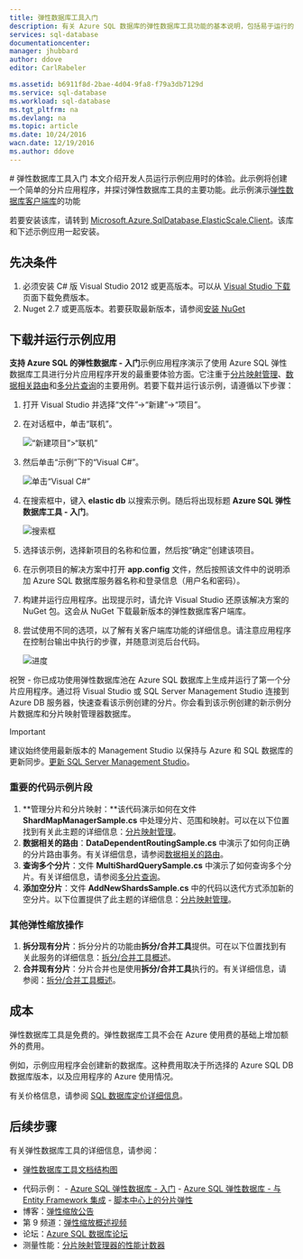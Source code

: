 ```yaml
---
title: 弹性数据库工具入门
description: 有关 Azure SQL 数据库的弹性数据库工具功能的基本说明，包括易于运行的示例应用。
services: sql-database
documentationcenter: 
manager: jhubbard
author: ddove
editor: CarlRabeler

ms.assetid: b6911f8d-2bae-4d04-9fa8-f79a3db7129d
ms.service: sql-database
ms.workload: sql-database
ms.tgt_pltfrm: na
ms.devlang: na
ms.topic: article
ms.date: 10/24/2016
wacn.date: 12/19/2016
ms.author: ddove
---
```


#<a name="Getting-started-with-elastic-database-tools"></a> 弹性数据库工具入门
本文介绍开发人员运行示例应用时的体验。此示例将创建一个简单的分片应用程序，并探讨弹性数据库工具的主要功能。此示例演示[弹性数据库客户端库](./sql-database-elastic-database-client-library.md)的功能

若要安装该库，请转到 [Microsoft.Azure.SqlDatabase.ElasticScale.Client](https://www.nuget.org/packages/Microsoft.Azure.SqlDatabase.ElasticScale.Client/)。该库和下述示例应用一起安装。

## 先决条件

1. 必须安装 C# 版 Visual Studio 2012 或更高版本。可以从 [Visual Studio 下载](http://www.visualstudio.com/downloads/download-visual-studio-vs.aspx)页面下载免费版本。
2. Nuget 2.7 或更高版本。若要获取最新版本，请参阅[安装 NuGet](http://docs.nuget.org/docs/start-here/installing-nuget)

## 下载并运行示例应用

**支持 Azure SQL 的弹性数据库 - 入门**示例应用程序演示了使用 Azure SQL 弹性数据库工具进行分片应用程序开发的最重要体验方面。它注重于[分片映射管理](./sql-database-elastic-scale-shard-map-management.md)、[数据相关路由](./sql-database-elastic-scale-data-dependent-routing.md)和[多分片查询](./sql-database-elastic-scale-multishard-querying.md)的主要用例。若要下载并运行该示例，请遵循以下步骤：

1. 打开 Visual Studio 并选择“文件”->“新建”->“项目”。
2. 在对话框中，单击“联机”。

    ![“新建项目”>“联机”][2]
3. 然后单击“示例”下的“Visual C#”。

    ![单击“Visual C#”][3]
4. 在搜索框中，键入 **elastic db** 以搜索示例。随后将出现标题 **Azure SQL 弹性数据库工具 - 入门**。

    ![搜索框][1]
5. 选择该示例，选择新项目的名称和位置，然后按“确定”创建该项目。
6. 在示例项目的解决方案中打开 **app.config** 文件，然后按照该文件中的说明添加 Azure SQL 数据库服务器名称和登录信息（用户名和密码）。
7. 构建并运行应用程序。出现提示时，请允许 Visual Studio 还原该解决方案的 NuGet 包。这会从 NuGet 下载最新版本的弹性数据库客户端库。
8. 尝试使用不同的选项，以了解有关客户端库功能的详细信息。请注意应用程序在控制台输出中执行的步骤，并随意浏览后台代码。
   
    ![进度][4]

祝贺 - 你已成功使用弹性数据库池在 Azure SQL 数据库上生成并运行了第一个分片应用程序。通过将 Visual Studio 或 SQL Server Management Studio 连接到 Azure DB 服务器，快速查看该示例创建的分片。你会看到该示例创建的新示例分片数据库和分片映射管理器数据库。

> [!IMPORTANT]
建议始终使用最新版本的 Management Studio 以保持与 Azure 和 SQL 数据库的更新同步。[更新 SQL Server Management Studio](https://msdn.microsoft.com/zh-cn/library/mt238290.aspx)。

### 重要的代码示例片段

1. **管理分片和分片映射：**该代码演示如何在文件 **ShardMapManagerSample.cs** 中处理分片、范围和映射。可以在以下位置找到有关此主题的详细信息：[分片映射管理](./sql-database-elastic-scale-shard-map-management.md)。  
2. **数据相关的路由**：**DataDependentRoutingSample.cs** 中演示了如何向正确的分片路由事务。有关详细信息，请参阅[数据相关的路由](./sql-database-elastic-scale-data-dependent-routing.md)。
3. **查询多个分片**：文件 **MultiShardQuerySample.cs** 中演示了如何查询多个分片。有关详细信息，请参阅[多分片查询](./sql-database-elastic-scale-multishard-querying.md)。
4. **添加空分片**：文件 **AddNewShardsSample.cs** 中的代码以迭代方式添加新的空分片。以下位置提供了此主题的详细信息：[分片映射管理](./sql-database-elastic-scale-shard-map-management.md)。

### 其他弹性缩放操作

1. **拆分现有分片**：拆分分片的功能由**拆分/合并工具**提供。可在以下位置找到有关此服务的详细信息：[拆分/合并工具概述](./sql-database-elastic-scale-overview-split-and-merge.md)。
2. **合并现有分片**：分片合并也是使用**拆分/合并工具**执行的。有关详细信息，请参阅：[拆分/合并工具概述](./sql-database-elastic-scale-overview-split-and-merge.md)。   

## 成本

弹性数据库工具是免费的。弹性数据库工具不会在 Azure 使用费的基础上增加额外的费用。

例如，示例应用程序会创建新的数据库。这种费用取决于所选择的 Azure SQL DB 数据库版本，以及应用程序的 Azure 使用情况。

有关价格信息，请参阅 [SQL 数据库定价详细信息](https://www.azure.cn/pricing/details/sql-database/)。

## 后续步骤
有关弹性数据库工具的详细信息，请参阅：

* [弹性数据库工具文档结构图](https://azure.microsoft.com/documentation/learning-paths/sql-database-elastic-scale)
-    代码示例：
    -    [Azure SQL 弹性数据库 - 入门](http://code.msdn.microsoft.com/Elastic-Scale-with-Azure-a80d8dc6?SRC=VSIDE)
    -    [Azure SQL 弹性数据库 - 与 Entity Framework 集成](http://code.msdn.microsoft.com/Elastic-Scale-with-Azure-bae904ba?SRC=VSIDE)
    -    [脚本中心上的分片弹性](https://gallery.technet.microsoft.com/scriptcenter/Elastic-Scale-Shard-c9530cbe)
-    博客：[弹性缩放公告](https://azure.microsoft.com/blog/2014/10/02/introducing-elastic-scale-preview-for-azure-sql-database)
-    第 9 频道：[弹性缩放概述视频](http://channel9.msdn.com/Shows/Data-Exposed/Azure-SQL-Database-Elastic-Scale)
-    论坛：[Azure SQL 数据库论坛](https://social.msdn.microsoft.com/Forums/zh-cn/home?forum=ssdsgetstarted)
-    测量性能：[分片映射管理器的性能计数器](./sql-database-elastic-database-client-library.md)

<!--Anchors-->

[The Elastic Scale Sample Application]: #The-Elastic-Scale-Sample-Application
[Download and Run the Sample App]: #Download-and-Run-the-Sample-App
[Cost]: #Cost
[Next steps]: #next-steps

<!--Image references-->

[1]: ./media/sql-database-elastic-scale-get-started/newProject.png
[2]: ./media/sql-database-elastic-scale-get-started/click-online.png
[3]: ./media/sql-database-elastic-scale-get-started/click-CSharp.png
[4]: ./media/sql-database-elastic-scale-get-started/output2.png
 
<!---HONumber=Mooncake_1212_2016-->